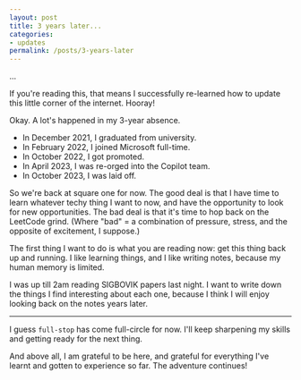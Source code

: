 ```yaml
---
layout: post
title: 3 years later...
categories:
- updates
permalink: /posts/3-years-later
---
```


...

If you're reading this, that means I successfully re-learned how to update this little corner of the internet. Hooray!

Okay. A lot's happened in my 3-year absence.
- In December 2021, I graduated from university.
- In February 2022, I joined Microsoft full-time.
- In October 2022, I got promoted.
- In April 2023, I was re-orged into the Copilot team.
- In October 2023, I was laid off.

So we're back at square one for now. The good deal is that I have time to learn whatever techy thing I want to now, and have the opportunity to look for new opportunities.
The bad deal is that it's time to hop back on the LeetCode grind. (Where "bad" = a combination of pressure, stress, and the opposite of excitement, I suppose.)

The first thing I want to do is what you are reading now: get this thing back up and running. I like learning things, and I like writing notes, because my human memory is limited.

I was up till 2am reading SIGBOVIK papers last night. I want to write down the things I find interesting about each one, because I think I will enjoy looking back on the notes years later.

---

I guess `full-stop` has come full-circle for now. I'll keep sharpening my skills and getting ready for the next thing. 


And above all, I am grateful to be here, and grateful for everything I've learnt and gotten to experience so far. The adventure continues!
